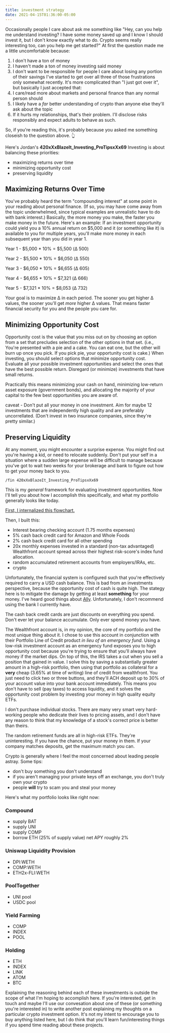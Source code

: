 ```yaml
---
title: investment strategy
date: 2021-04-15T01:36:00-05:00
---
```


Occasionally people I care about ask me something like "Hey, can you help me understand investing? I have some money saved up and I know I should invest it, but I don't know exactly what to do. Crypto seems really interesting too, can you help me get started?" At first the question made me a little uncomfortable because:
1. I don't have a ton of money
1. I haven't made a ton of money investing said money
1. I don't want to be responsible for people I care about losing any portion of their savings
I've started to get over all three of those frustrations only somewhat recently. It's more complicated than "I just got over it", but basically I just accepted that:
1. I care/read more about markets and personal finance than any normal person should
1. I likely have a *far* better understanding of crypto than anyone else they'll ask about the topic
1. If it hurts my relationships, that's their problem. I'll disclose risks responsibly and expect adults to behave as such.

So, if you're reading this, it's probably because you asked me something closeish to the question above. 👆

Here's Jordan's **420xXxBlazeIt_Investing_ProTipsxXx69**
Investing is about balancing these priorities:
- maximizing returns over time
- minimizing opportunity cost
- preserving liquidity

## Maximizing Returns Over Time

You've probably heard the term "compounding interest" at some point in your reading about personal finance. (If so, you may have come away from the topic underwhelmed, since typical examples are unrealistic have to do with bank interest.) Basically, the more money you make, the faster you make money in the future. Here's an example: If an investment opportunity could yield you a 10% annual return on $5,000 and it (or something like it) is available to you for multiple years, you'll make more money in each subsequent year than you did in year 1. 

Year 1 - $5,000 * 10% = $5,500 (Δ 500)

Year 2 - $5,500 * 10% = $6,050 (Δ 550)

Year 3 - $6,050 * 10% = $6,655 (Δ 605)

Year 4 - $6,655 * 10% = $7,321 (Δ 666)

Year 5 - $7,321 * 10% = $8,053 (Δ 732)

Your goal is to maximize Δ in each period. The sooner you get higher Δ values, the sooner you'll get *more* higher Δ values. That means faster financial security for you and the people you care for. 

## Minimizing Opportunity Cost

Opportunity cost is the value that you miss out on by choosing an option from a set that precludes selection of the other options in that set. (i.e., You're presented with a pie and a cake. You can eat one, but the other will burn up once you pick. If you pick pie, your opportunity cost is cake.) When investing, you should select options that minimize opportunity cost. Evaluate all your possible investment opportunities and select the ones that have the best possible return. Disregard (or minimize) investments that have small returns.

Practically this means minimizing your cash on hand, minimizing low-return asset exposure (government bonds), and allocating the majority of your capital to the few best opportunities you are aware of.

caveat - Don't put all your money in one investment. Aim for maybe 12 investments that are independently high quality and are preferably uncorrellated. (Don't invest in two insurance companies, since they're pretty similar.)

## Preserving Liquidity

At any moment, you might encounter a surprise expense. You might find out you're having a kid, or need to relocate suddenly. Don't put your self in a situation where a sudden large expense will be difficult to manage because you've got to wait two weeks for your brokerage and bank to figure out how to get your money back to you.

`/fin 420xXxBlazeIt_Investing_ProTipsxXx69`

This is my *general* framework for evaluating investment opportunities. Now I'll tell you about how I accomplish this specifically, and what my portfolio generally looks like today. 

[First, I internalized this flowchart.](https://i.imgur.com/qaXYcwz.jpg)

Then, I built this:
- Interest bearing checking account (1.75 months expenses)
- 5% cash back credit card for Amazon and Whole Foods
- 2% cash back credit card for all other spending
- 20x monthly expenses invested in a standard (non-tax advantaged) Wealthfront account spread across their highest risk-score's index fund allocation.
- random accumulated retirement accounts from employers/IRAs, etc.
- crypto

Unfortunately, the financial system is configured such that you're effectively required to carry a USD cash balance. This is bad from an investments perspective, because the opportunity cost of cash is quite high. The stategy here is to mitigate the damage by getting at least **something** for your money. I've heard good things about [Ally](https://www.ally.com/bank/view-rates/). Unfortunately, I don't recommend using the bank I currently have.

The cash back credit cards are just discounts on everything you spend. Don't ever let your balance accumulate. Only ever spend money you have.

The Wealthfront account is, in my opinion, the core of my portfolio and the most unique thing about it. I chose to use this account in conjunction with their Portfolio Line of Credit product *in lieu of an emergency fund*. Using a low-risk investment account as an emergency fund exposes you to high opportunity cost because you're trying to ensure that you'll always have money if the market dips. On top of this, the IRS takes a cut when you sell a position that gained in value. I solve this by saving a substantially greater amount in a high-risk portfolio, then using that portfolio as collateral for a **very** cheap (3.65% at time of writing) line of credit from wealthfront. You just need to click two or three buttons, and they'll ACH deposit up to 30% of your account value into your bank account immediately. This means you don't have to sell (pay taxes) to access liquidity, and it solves the opportunity cost problem by investing your money in high quality equity ETFs.

I don't purchase individual stocks. There are many very smart very hard-working people who dedicate their lives to pricing assets, and I don't have any reason to think that my knowledge of a stock's correct price is better than theirs. 

The random retirement funds are all in high-risk ETFs. They're uninteresting. If you have the chance, put your money in them. If your company matches deposits, get the maximum match you can.

Crypto is generally where I feel the most concerned about leading people astray. Some tips:
- don't buy something you don't understand
- if you aren't managing your private keys off an exchange, you don't truly own your crypto
- people **will** try to scam you and steal your money

Here's what my portfolio looks like right now:
### Compound
- supply BAT
- supply UNI
- supply COMP
- borrow ETH (25% of supply value)
net APY roughly 2%

### Uniswap Liquidity Provision
- DPI:WETH
- COMP:WETH
- ETH2x-FLI:WETH

### PoolTogether
- UNI pool
- USDC pool

### Yield Farming
- COMP
- INDEX
- POOL

### Holding
- ETH
- INDEX
- LINK
- ATOM
- BTC

Explaining the reasoning behind each of these investments is outside the scope of what I'm hoping to accomplish here. If you're interested, get in touch and maybe I'll use our convesation about one of these (or something you're interested in) to write another post explaining my thoughts on a particular crypto investment option. It's not my intent to encourage you to buy anything listed here, but I do think that you'll learn fun/interesting things if you spend time reading about these projects.